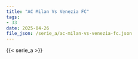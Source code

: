 ```yaml
---
title: "AC Milan Vs Venezia FC"
tags:
- 33
date: 2025-04-26
file_json: /serie_a/ac-milan-vs-venezia-fc.json
---
```


{{< serie_a >}}
